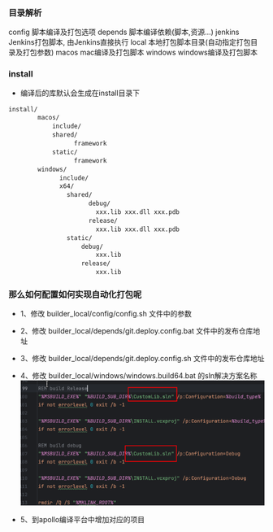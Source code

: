 ### 目录解析
config			脚本编译及打包选项
depends			脚本编译依赖(脚本,资源...)
jenkins			Jenkins打包脚本, 由Jenkins直接执行
local			本地打包脚本目录(自动指定打包目录及打包参数)
macos			mac编译及打包脚本
windows			windows编译及打包脚本

### install
- 编译后的库默认会生成在install目录下
```txt
install/
        macos/
            include/
            shared/
                  framework
            static/
                  framework
        windows/
              include/
              x64/
                shared/
                      debug/
                        xxx.lib xxx.dll xxx.pdb
                      release/
                        xxx.lib xxx.dll xxx.pdb
                static/
                    debug/
                        xxx.lib
                    release/
                        xxx.lib
```

### 那么如何配置如何实现自动化打包呢
- 1、修改 builder_local/config/config.sh 文件中的参数
- 2、修改 builder_local/depends/git.deploy.config.bat 文件中的发布仓库地址
- 3、修改 builder_local/depends/git.deploy.config.sh 文件中的发布仓库地址
- 4、修改 builder_local/windows/windows.build64.bat 的sln解决方案名称
![img.png](assets/img.png)

- 5、到apollo编译平台中增加对应的项目